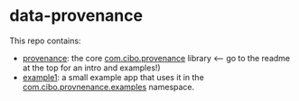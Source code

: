 data-provenance
===============

This repo contains:
- [provenance](https://github.com/cibotech/data-provenance/blob/master/provenance/README.md): the core [com.cibo.provenance](https://github.com/cibotech/data-provenance/tree/master/provenance/src/main/scala/com/cibo/provenance) library <-- go to the readme at the top for an intro and examples!)
- [example1](https://github.com/cibotech/data-provenance/blob/master/example1/README.md): a small example app that uses it in the [com.cibo.provnenance.examples](https://github.com/cibotech/data-provenance/tree/master/example1/src/main/scala/com/cibo/provenance/examples) namespace.

